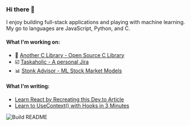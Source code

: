 ### Hi there 👋

I enjoy building full-stack applications and playing with machine learning. My go to languages are JavaScript, Python, and C.

#### What I'm working on:
- 📗 [Another C Library - Open Source C Library](https://anotherclibrary.com)
- ☑️ [Taskaholic - A personal Jira](https://taskaholic.com)
- 📊 [Stonk Advisor - ML Stock Market Models](https://stonkadvisor.com)

#### What I'm writing:

 - [Learn React by Recreating this Dev.to Article](https://dev.to/curtiscodes/learn-react-by-recreating-this-dev-to-article-1pfm)
 - [Learn to UseContext() with Hooks in 3 Minutes](https://dev.to/curtiscodes/learn-to-usecontext-with-hooks-in-3-minutes-4c4g)

![Build README](https://github.com/danielcurtis/danielcurtis/workflows/Build%20README/badge.svg)
